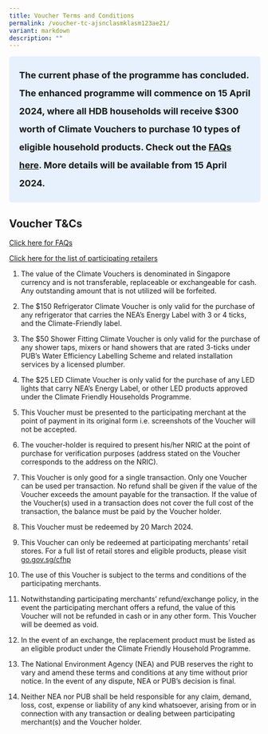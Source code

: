 ```yaml
---
title: Voucher Terms and Conditions
permalink: /voucher-tc-ajsnclasmklasm123ae21/
variant: markdown
description: ""
---
```

<style> .light-blue-box { background-color: #E6F1FD; padding: 20px; border-radius: 5px; font-weight: bold; font-size: 18px; line-height: 2; } </style>   <div class="light-blue-box"> The current phase of the programme has concluded. The enhanced programme will commence on 15 April 2024, where all HDB households will receive $300 worth of Climate Vouchers to purchase 10 types of eligible household products. Check out the <a href="/faq/enhanced">FAQs here</a>. More details will be available from 15 April 2024. </div>   

## Voucher T&amp;Cs

[Click here for FAQs](https://www.climate-friendly-households.gov.sg/faq/)

[Click here for the list of participating retailers](https://www.climate-friendly-households.gov.sg/retailers/list-of-retailers/)



1. The value of the Climate Vouchers is denominated in Singapore currency and is not transferable, replaceable or exchangeable for cash. Any outstanding amount that is not utilized will be forfeited.



2. The $150 Refrigerator Climate Voucher is only valid for the purchase of any refrigerator that carries the NEA’s Energy Label with 3 or 4 ticks, and the Climate-Friendly label.



3. The $50 Shower Fitting Climate Voucher is only valid for the purchase of any shower taps, mixers or hand showers that are rated 3-ticks under PUB’s Water Efficiency Labelling Scheme and related installation services by a licensed plumber.



4. The $25 LED Climate Voucher is only valid for the purchase of any LED lights that carry NEA’s Energy Label, or other LED products approved under the Climate Friendly Households Programme.



5. This Voucher must be presented to the participating merchant at the point of payment in its original form i.e. screenshots of the Voucher will not be accepted.



6. The voucher-holder is required to present his/her NRIC at the point of purchase for verification purposes (address stated on the Voucher corresponds to the address on the NRIC).



7. This Voucher is only good for a single transaction. Only one Voucher can be used per transaction. No refund shall be given if the value of the Voucher exceeds the amount payable for the transaction. If the value of the Voucher(s) used in a transaction does not cover the full cost of the transaction, the balance must be paid by the Voucher holder.



8. This Voucher must be redeemed by 20 March 2024.



9. This Voucher can only be redeemed at participating merchants’ retail stores. For a full list of retail stores and eligible products, please visit [go.gov.sg/cfhp](https://www.climate-friendly-households.gov.sg/)


10. The use of this Voucher is subject to the terms and conditions of the participating merchants.



11. Notwithstanding participating merchants’ refund/exchange policy, in the event the participating merchant offers a refund, the value of this Voucher will not be refunded in cash or in any other form. This Voucher will be deemed as void.



12. In the event of an exchange, the replacement product must be listed as an eligible product under the Climate Friendly Household Programme.



13. The National Environment Agency (NEA) and PUB reserves the right to vary and amend these terms and conditions at any time without prior notice. In the event of any dispute, NEA or PUB’s decision is final.



14. Neither NEA nor PUB shall be held responsible for any claim, demand, loss, cost, expense or liability of any kind whatsoever, arising from or in connection with any transaction or dealing between participating merchant(s) and the Voucher holder.